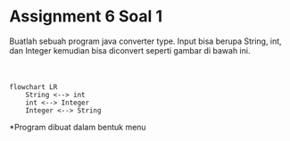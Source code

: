 # Assignment 6 Soal 1

<div>
Buatlah sebuah program java converter type. Input bisa berupa String, int, dan Integer kemudian bisa diconvert seperti gambar di bawah ini.
</div>

<div class='text-center' style="margin-top: 10%">

```mermaid {scale: 2.0}
flowchart LR
    String <--> int
    int <--> Integer
    Integer <--> String
```

</div>

<div class="text-sm">
*Program dibuat dalam bentuk menu
</div>

